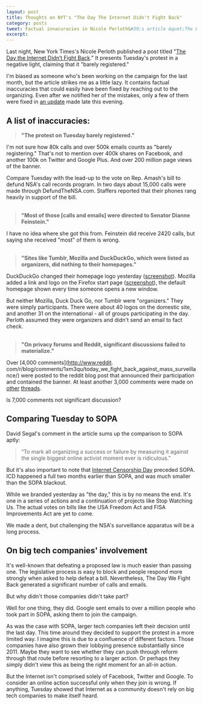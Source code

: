 ```yaml
---
layout: post
title: Thoughts on NYT's "The Day The Internet Didn't Fight Back"
category: posts
tweet: Factual innacuracies in Nicole Perloth&#39;s article &quot;The Day The Internet Didn't Fight Back&quot; -> 
excerpt: 
---
```

 
Last night, New York Times's Nicole Perloth published a post titled "[The Day the Internet Didn’t Fight Back](http://bits.blogs.nytimes.com/2014/02/11/the-day-the-internet-didnt-fight-back/)." It presents Tuesday's protest in a negative light, claiming that it "barely registered."

I'm biased as someone who's been working on the campaign for the last month, but the article strikes me as a little lazy. It contains factual inaccuracies that could easily have been fixed by reaching out to the organizing. Even after we notified her of the mistakes, only a few of them were fixed in [an update](https://github.com/sinak/sinak.github.com/commit/d8050c456337beb73301844904acd95225eec031) made late this evening. 

## A list of inaccuracies:
> **"The protest on Tuesday barely registered."**

I'm not sure how 80k calls and over 500k emails counts as "barely registering." That's not to mention over 400k shares on Facebook, and another 100k on Twitter and Google Plus. And over 200 million page views of the banner.

Compare Tuesday with the lead-up to the vote on Rep. Amash's bill to defund NSA's call records program. In two days about 15,000 calls were made through DefundTheNSA.com. Staffers reported that their phones rang heavily in support of the bill.
<br><br>  
> **"Most of those [calls and emails] were directed to Senator Dianne Feinstein."**

I have no idea where she got this from. Feinstein did receive 2420 calls, but saying she received "most" of them is wrong.
<br><br>
> **"Sites like Tumblr, Mozilla and DuckDuckGo, which were listed as organizers, did nothing to their homepages."**

DuckDuckGo changed their homepage logo yesterday ([screenshot](http://www.flickr.com/photos/117264256@N06/12483506994/in/set-72157640854489604)). Mozilla added a link and logo on the Firefox start page ([screenshot](http://www.flickr.com/photos/117264256@N06/12468507093/in/set-72157640854489604)), the default homepage shown every time someone opens a new window.

But neither Mozilla, Duck Duck Go, nor Tumblr were "organizers." They were simply participants. There were about 40 logos on the domestic site, and another 31 on the international - all of groups participating in the day. Perloth assumed they were organizers and didn't send an email to fact check.
<br><br>
> **"On privacy forums and Reddit, significant discussions failed to materialize."**

Over [4,000 comments](http://www.reddit.
com/r/blog/comments/1xm3qu/today_we_fight_back_against_mass_surveillance/) were posted to the reddit blog post that announced their participation and contained the banner. At least another 3,000 comments were  made on [other](http://www.reddit.com/r/worldnews/comments/1xl01e/feb_11_is_the_day_we_fight_back_against_nsa/)  [threads](http://www.reddit.com/r/IAmA/comments/1xm761/we_are_the_day_we_fight_back_organizers_ask_us/). 

Is 7,000 comments not significant discussion?

## Comparing Tuesday to SOPA

David Segal's comment in the article sums up the comparison to SOPA aptly: 

> “To mark all organizing a success or failure by measuring it against the single biggest online activist moment ever is ridiculous.”

But it's also important to note that [Internet Censorship Day](http://americancensorship.org/) preceded SOPA. ICD happened a full two months earlier than SOPA, and was much smaller than the SOPA blackout.

While we branded yesterday as "the day," this is by no means the end. It's one in a series of actions and a continuation of projects like Stop Watching Us. The actual votes on bills like the USA Freedom Act and FISA Improvements Act are yet to come. 

We made a dent, but challenging the NSA's surveillance apparatus will be a long process.

## On big tech companies' involvement

It's well-known that defeating a proposed law is much easier than passing one. The legislative process is easy to block and people respond more strongly when asked to help defeat a bill. Nevertheless, The Day We Fight Back generated a significant number of calls and emails.

But why didn't those companies didn't take part?

Well for one thing, they did. Google sent emails to over a million people who took part in SOPA, asking them to join the campaign.

As was the case with SOPA, larger tech companies left their decision until the last day. This time around they decided to support the protest in a more limited way. I imagine this is due to a confluence of different factors. Those companies have also grown their lobbying presence substantially since 2011. Maybe they want to see whether they can push through reform through that route before resorting to a larger action. Or perhaps they simply didn't view this as being the right moment for an all-in action.

But the Internet isn't comprised solely of Facebook, Twitter and Google. To consider an online action successful only when they join is wrong. If anything, Tuesday showed that Internet as a community doesn't rely on big tech companies to make itself heard.
